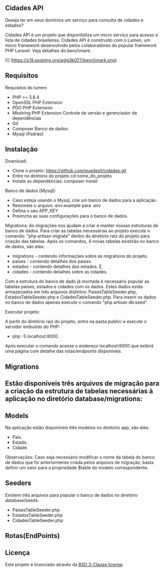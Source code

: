 ## Cidades API
Deseja ter em seus domínios um serviço para consulta de cidades e estados?

Cidades API é um projeto que disponibiliza um micro serviço para acesso a lista de cidades brasileiras.
Cidades API é construido com o Lumen, um micro framework desenvolvido pelos colaboradores do popular framework PHP Laravel.
Veja detalhes do benchmark:

![] (https://s19.postimg.org/aglg3k077/benchmark.png)

## Requisitos
Requisitos do lumen: 
 - PHP >= 5.6.4
 - OpenSSL PHP Extension
 - PDO PHP Extension
 - Mbstring PHP Extension
Controle de versão e gerenciador de dependências
 - Git 
 - Composer
Banco de dados: 
 - Mysql (Padrão)

## Instalação
Download:
- Clone o projeto: https://github.com/guedesit/cidades.git
- Entre no diretório do projeto cd nome_do_projeto
- Instale as dependências: composer install

Banco de dados [Mysql]:
- Caso esteja usando o Mysql, crie um banco de dados para a aplicação. 
- Renomeie o arquivo .env.example para .env
- Defina o seu APP_KEY
- Preencha as suas configurações para o banco de dados.

Migrations: 
As migrações nos ajudam a criar e manter nossas estruturas de banco de dados. Para criar as tabelas necessárias ao projeto
execute o comando: "php artisan migrate" dentro do diretório raiz do projeto para criação das tabelas.
Após os comandos, 4 novas tabelas existirão no banco de dados, são elas: 
- migrations - contendo informações sobre as migrations do projeto.
- paises - contendo detalhes dos paises.
- estados - contendo detalhes dos estados. E,
- cidades - contendo detalhes sobre as cidades. 

Com a estrutura do banco de dado já montada é necessário popular as tabelas paises, estados e cidades com os dados.
Estes dados estão armazenados em três arquivos distintos: PaisesTableSeeder.php, EstadosTableSeeder.php e CidadesTableSeeder.php. Para inserir os dados no banco de dados
apenas execute o comando "php artisan db:seed". 

Executar projeto: 

A partir do diretório raiz do projeto, entre na pasta public/ e execute o servidor embutido do PHP:
 - php -S localhost:8000

Após executar o comando acesse o endereço localhost:8000 que exibirá uma página com detalhe das rotas/endpoints disponíveis.


## Migrations
Estão disponíveis três arquivos de migração para a criação da estrutura de tabelas necessárias à aplicação no diretório database/migrations:
- 

## Models
Na aplicação estão disponíveis três modelos no diretório app, são eles:
- Pais.
- Estado.
- Cidade.

Observações: Caso seja necessário modificar o nome da tabela do banco de dados que foi anteriormente criada pelos arquivos de migração, basta definir um valor para a propriedade $table do modelo correspondente.

## Seeders
Existem três arquivos para popular o banco de dados no diretório database/seeds:
 - PaisesTableSeeder.php
 - EstadosTableSeeder.php
 - CidadesTableSeeder.php

## Rotas(EndPoints)

## Licença

Este projeto é licenciado através da [BSD 3-Clause license](http://opensource.org/licenses/BSD-3-Clause).